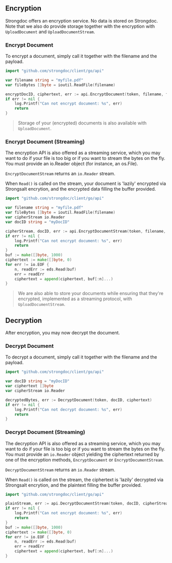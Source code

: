 ## Encryption

Strongdoc offers an encryption service. No data is stored on Strongdoc. Note that we also do provide storage together with the encryption with `UploadDocument` and `UploadDocumentStream`.

### Encrypt Document

To encrypt a document, simply call it together with the filename and the payload.

```go
import "github.com/strongdoc/client/go/api"

var filename string = "myfile.pdf"
var fileBytes []byte = ioutil.ReadFile(filename)

encryptDocID, ciphertext, err := api.EncryptDocument(token, filename, fileBytes)
if err != nil {
    log.Printf("Can not encrypt document: %s", err)
    return
}
```

> Storage of your (encrypted) documents is also available with `UploadDocument`.

### Encrypt Document (Streaming)

The encryption API is also offered as a streaming service, which you may want to do if your file is too big or if you want to stream the bytes on the fly. You must provide an io.Reader object (for instance, an os.File).

`EncryptDocumentStream` returns an `io.Reader` stream.

When `Read()` is called on the stream, your document is 'lazily' encrypted via Strongsalt encrytion, and the encrypted data filling the buffer provided. 

```go
import "github.com/strongdoc/client/go/api"

var filename string = "myfile.pdf"
var fileBytes []byte = ioutil.ReadFile(filename)
var cipherStream io.Reader
var docID string = "myDocID"

cipherStream, docID, err := api.EncryptDocumentStream(token, filename, fileBytes)
if err != nil {
    log.Printf("Can not encrypt document: %s", err)
    return
}
buf := make([]byte, 1000)
ciphertext := make([]byte, 0)
for err != io.EOF {
    n, readErr := eds.Read(buf)
    err = readErr
    ciphertext = append(ciphertext, buf[:n]...)
}
```

> We are also able to store your documents while ensuring that they're encrypted, implemented as a streaming protocol, with `UploadDocumentStream`.

## Decryption

After encryption, you may now decrypt the document.

### Decrypt Document

To decrypt a document, simply call it together with the filename and the payload.

```go
import "github.com/strongdoc/client/go/api"

var docID string = "myDocID"
var ciphertext []byte
var cipherStream io.Reader

decryptedBytes, err := DecryptDocument(token, docID, ciphertext)
if err != nil {
    log.Printf("Can not decrypt document: %s", err)
    return
}
```

### Decrypt Document (Streaming)

The decryption API is also offered as a streaming service, which you may want to do if your file is too big or if you want to stream the bytes on the fly. You must provide an `io.Reader` object yielding the ciphertext returned by one of the encryption methods, `EncryptDocument` or `EncryptDocumentStream`.

`DecryptDocumentStream` returns an `io.Reader` stream.

When `Read()` is called on the stream, the ciphertext is 'lazily' decrypted via Strongsalt encrytion, and the plaintext filling the buffer provided. 

```go
import "github.com/strongdoc/client/go/api"

plainStream, err := api.DecryptDocumentStream(token, docID, cipherStream)
if err != nil {
    log.Printf("Can not encrypt document: %s", err)
    return
}
buf := make([]byte, 1000)
ciphertext := make([]byte, 0)
for err != io.EOF {
    n, readErr := eds.Read(buf)
    err = readErr
    ciphertext = append(ciphertext, buf[:n]...)
}
```


